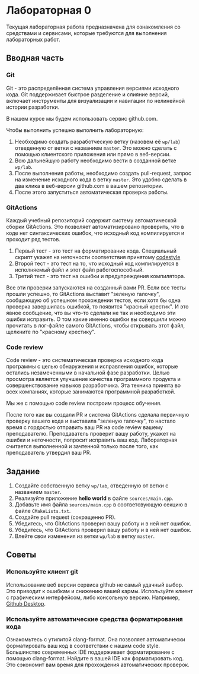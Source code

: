 # Лабораторная 0

Текущая лабораторная работа предназначена для ознакомления со средствами и сервисами, которые требуются для выполнения лабораторных работ.

## Вводная часть

### Git
Git - это распределённая система управления версиями исходного кода. Git поддерживает быстрое разделение и слияние версий, включает инструменты для визуализации и навигации по нелинейной истории разработки.

В нашем курсе мы будем использовать сервис github.com.

Чтобы выполнить успешно выполнить лабораторную:
1. Необходимо создать разработческую ветку (назовем её `wp/lab`) отведенную от ветки с названием `master`. Это можно сделать с помощью клиентского приложения или прямо в веб-версии.
1. Всю дальнейшую работу необходимо вести в созданной ветке `wp/lab`.
1. После выполнения работы, необходимо создать pull-request, запрос на изменение исходного кода в ветку `master`. Это удобно сделать в два клика в веб-версии github.com в вашем репозитории.
1. После этого запуститься автоматическая проверка работы.

### GitActions
Каждый учебный репозиторий содержит систему автоматической сборки GitActions. Это позволяет автоматизировано проверить, что в коде нет синтаксических ошибок, что исходный код компилируется и проходит ряд тестов.

1. Первый тест - это тест на форматирование кода. Специальный скрипт укажет на неточности соответствия принятому [codestyle](https://github.com/bmstu-iu8-cpp/cpp-beginner-2017/blob/master/styleguide.md)
1. Второй тест - это тест на то, что исходный код компилируется в исполняемый файл и этот файл работоспособный.
1. Третий тест - это тест на ошибки и предупреждения компилятора.

Все эти проверки запускаются на созданный вами PR. Если все тесты прошли успешно, то GitActions выставит "зеленую галочку", сообщающую об успешном прохождении тестов, если хотя бы одна проверка завершилась ошибкой, то появится "красный крестик". И это явное сообщение, что вы что-то сделали не так и необходимо эти ошибки исправить. О том какие именно ошибки вы совершили можно прочитать в лог-файле самого GitActions, чтобы открывать этот файл, щелкните по "красному крестику".

### Code review

Code review - это систематическая проверка исходного кода программы с целью обнаружения и исправления ошибок, которые остались незамеченными в начальной фазе разработки. Целью просмотра является улучшение качества программного продукта и совершенствование навыков разработчика. Эта техника принята во всех компаниях, которые занимаются программной разработкой.

Мы же с помощью code review построим процесс обучения.

После того как вы создали PR и система GitActions сделала первичную проверку вашего кода и выставила "зеленую галочку", то настало время с гордостью отправить ваш PR на code review вашему преподавателю. Преподаватель проверит вашу работу, укажет на ошибки и неточности, попросит исправить ваш код. Лабораторная считается выполненной и зачтенной только после того, как преподаватель утвердил ваш PR.

## Задание
1. Создайте собственную ветку `wp/lab`, отведенную от ветки с названием `master`.
1. Реализуйте приложение **hello world** в файле `sources/main.cpp`.
1. Добавьте имя файла `sources/main.cpp` в соответсвующую секцию в файле `CMakeLists.txt`.
1. Создайте pull request (сокращенно PR).
1. Убедитесь, что GitActions проверил вашу работу и в ней нет ошибок.
1. Убедитесь, что GitActions проверил вашу работу и в ней нет ошибок.
1. Влейте свои изменения из ветки `wp/lab` в ветку `master`.

## Советы

### Используйте клиент git
Использование веб версии сервиса github не самый удачный выбор. Это приводит к ошибкам и снижению вашей кармы.
Используйте клиент с графическим интерфейсом, либо консольную версию. Например, [Github Desktop](https://desktop.github.com/).

### Используйте автоматические средства форматирования кода
Ознакомьтесь с утилитой clang-format. Она позволяет автоматически форматировать ваш код в соответствии с нашим code style.
Большинство современных IDE поддерживает форматирование с помощью clang-format.
Найдите в вашей IDE как форматировать код. Это сэкономит вам время для прохождения автоматических проверок.
